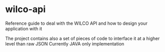 wilco-api
========================

Reference guide to deal with the WILCO API and how to design your application with it


The project contains also a set of pieces of code to interface it at a higher level than raw JSON
Currently JAVA only implementation

